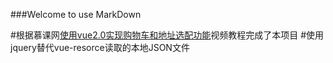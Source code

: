 ###Welcome to use MarkDown

#根据慕课网[使用vue2.0实现购物车和地址选配功能](https://www.imooc.com/comment/796)视频教程完成了本项目
#使用jquery替代vue-resorce读取的本地JSON文件

